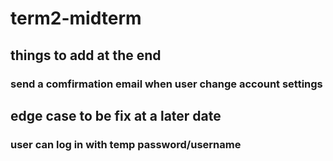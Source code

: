 # term2-midterm

## things to add at the end
### send a comfirmation email when user change account settings

## edge case to be fix at a later date
### user can log in with temp password/username
